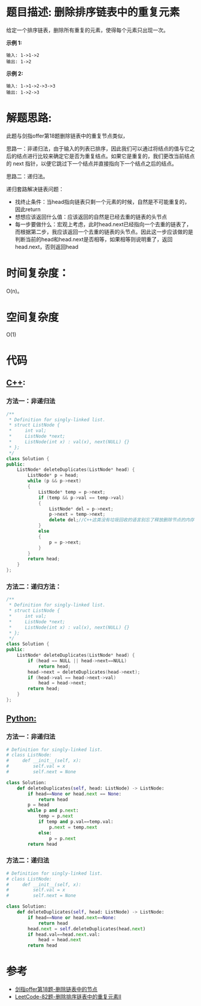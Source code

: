 # 题目描述:  删除排序链表中的重复元素

给定一个排序链表，删除所有重复的元素，使得每个元素只出现一次。

**示例 1:**
```
输入: 1->1->2
输出: 1->2
```
**示例 2:**
```
输入: 1->1->2->3->3
输出: 1->2->3
```
  
# 解题思路:
此题与剑指offer第18题删除链表中的重复节点类似，

思路一：非递归法，由于输入的列表已排序，因此我们可以通过将结点的值与它之后的结点进行比较来确定它是否为重复结点。如果它是重复的，我们更改当前结点的 next 指针，以便它跳过下一个结点并直接指向下一个结点之后的结点。

思路二：递归法。

  递归套路解决链表问题：

   - 找终止条件：当head指向链表只剩一个元素的时候，自然是不可能重复的，因此return
   - 想想应该返回什么值：应该返回的自然是已经去重的链表的头节点
   - 每一步要做什么：宏观上考虑，此时head.next已经指向一个去重的链表了，而根据第二步，我应该返回一个去重的链表的头节点。因此这一步应该做的是判断当前的head和head.next是否相等，如果相等则说明重了，返回head.next，否则返回head
 
# 时间复杂度：
   O(n)。
# 空间复杂度
  O(1)
# 代码

## [C++](./Remove-Duplicates-From-Sorted-List.cpp):

###  方法一：非递归法
```c++
/**
 * Definition for singly-linked list.
 * struct ListNode {
 *     int val;
 *     ListNode *next;
 *     ListNode(int x) : val(x), next(NULL) {}
 * };
 */
class Solution {
public:
    ListNode* deleteDuplicates(ListNode* head) {
        ListNode* p = head;
        while (p && p->next)
        {
            ListNode* temp = p->next;
            if (temp && p->val == temp->val)
            {
                ListNode* del = p->next;
                p->next = temp->next;
                delete del;//C++这类没有垃圾回收的语言别忘了释放删除节点的内存
            }
            else
            {
                p = p->next;
            }
        }
        return head;
    }
};
```
### 方法二：递归方法：
```c++
/**
 * Definition for singly-linked list.
 * struct ListNode {
 *     int val;
 *     ListNode *next;
 *     ListNode(int x) : val(x), next(NULL) {}
 * };
 */
class Solution {
public:
    ListNode* deleteDuplicates(ListNode* head) {
        if (head == NULL || head->next==NULL)
            return head;
        head->next = deleteDuplicates(head->next);
        if (head->val == head->next->val) 
            head = head->next;
        return head;        
    }
};
```
## [Python:](https://github.com/bryceustc/LeetCode_Note/blob/master/python/Remove-Duplicates-From-Sorted-List/Remove-Duplicates-From-Sorted-List.py)
###  方法一：非递归法
```python
# Definition for singly-linked list.
# class ListNode:
#     def __init__(self, x):
#         self.val = x
#         self.next = None

class Solution:
    def deleteDuplicates(self, head: ListNode) -> ListNode:
        if head==None or head.next == None:
            return head
        p = head
        while p and p.next:
            temp = p.next
            if temp and p.val==temp.val:
                p.next = temp.next
            else:
                p = p.next
        return head
```
### 方法二：递归法
```python
# Definition for singly-linked list.
# class ListNode:
#     def __init__(self, x):
#         self.val = x
#         self.next = None

class Solution:
    def deleteDuplicates(self, head: ListNode) -> ListNode:
        if head==None or head.next==None:
            return head
        head.next = self.deleteDuplicates(head.next)
        if head.val==head.next.val:
            head = head.next
        return head
```
# 参考
  - [剑指offer第18题-删除链表中的节点](https://github.com/bryceustc/CodingInterviews/blob/master/PrintListInReversedOrder/README.md)
  - [LeetCode-82题-删除排序链表中的重复元素II](https://github.com/bryceustc/CodingInterviews/blob/master/PrintListInReversedOrder/README.md)


